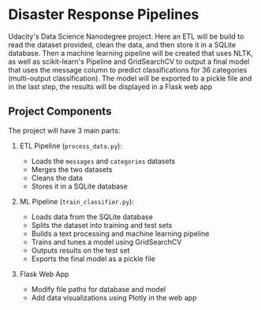 # Disaster Response Pipelines
Udacity's Data Science Nanodegree project. 
Here an ETL will be build to read the dataset provided, clean the data, and then store it in a SQLite database. Then a machine learning pipeline will be created that uses NLTK, as well as scikit-learn's Pipeline and GridSearchCV to output a final model that uses the message column to predict classifications for 36 categories (multi-output classification). The model will be exported to a pickle file and in the last step, the results will be displayed in a Flask web app

## Project Components
The project will have 3 main parts:

1. ETL Pipeline (```process_data.py```):
    + Loads the ```messages``` and ```categories``` datasets
    + Merges the two datasets
    + Cleans the data
    + Stores it in a SQLite database
    
2. ML Pipeline (```train_classifier.py```):
    + Loads data from the SQLite database
    + Splits the dataset into training and test sets
    + Builds a text processing and machine learning pipeline
    + Trains and tunes a model using GridSearchCV
    + Outputs results on the test set
    + Exports the final model as a pickle file
    
3. Flask Web App
    + Modify file paths for database and model
    + Add data visualizations using Plotly in the web app
